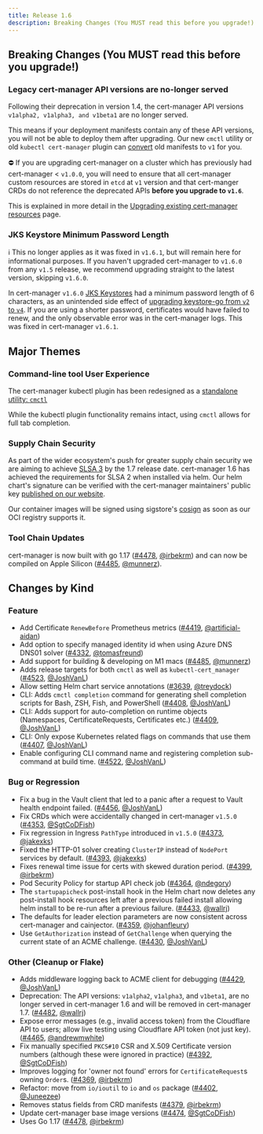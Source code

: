 ```yaml
---
title: Release 1.6
description: Breaking Changes (You MUST read this before you upgrade!)
---
```


## Breaking Changes (You **MUST** read this before you upgrade!)

### Legacy cert-manager API versions are no-longer served

Following their deprecation in version 1.4, the cert-manager API versions
`v1alpha2, v1alpha3, and v1beta1` are no longer served.

This means if your deployment manifests contain any of these API versions, you
will not be able to deploy them after upgrading. Our new `cmctl` utility or old
`kubectl cert-manager` plugin can [convert](../../usage/cmctl/#convert) old
manifests to `v1` for you.

<div class="info">

⛔️ If you are upgrading cert-manager on a cluster which has previously had
cert-manager < `v1.0.0`, you will need to ensure that all cert-manager custom
resources are stored in `etcd` at `v1` version and that cert-manger CRDs do not
reference the deprecated APIs **before you upgrade to `v1.6`**.

This is explained in more detail in the
[Upgrading existing cert-manager resources](../../installation/upgrading/remove-deprecated-apis/#upgrading-existing-cert-manager-resources)
page.

</div>

### JKS Keystore Minimum Password Length

ℹ️ This no longer applies as it was fixed in `v1.6.1`, but will remain here for
informational purposes. If you haven't upgraded cert-manager to `v1.6.0` from
any `v1.5` release, we recommend upgrading straight to the latest version,
skipping `v1.6.0`.

In cert-manager `v1.6.0` [JKS Keystores][jks-keystore] had a minimum password
length of 6 characters, as an unintended side effect of [upgrading keystore-go
from `v2` to `v4`][jks-keystore-upgrade-pr]. If you are using a shorter
password, certificates would have failed to renew, and the only observable error
was in the cert-manager logs. This was fixed in cert-manager `v1.6.1`.

[jks-keystore]:
  ../../reference/api-docs/#cert-manager.io/v1.CertificateKeystores
[jks-keystore-upgrade-pr]: https://github.com/jetstack/cert-manager/pull/4428

## Major Themes

### Command-line tool User Experience

The cert-manager kubectl plugin has been redesigned as a [standalone utility:
`cmctl`][cmctl]

While the kubectl plugin functionality remains intact, using `cmctl` allows for
full tab completion.

[cmctl]: ../../usage/cmctl/

### Supply Chain Security

As part of the wider ecosystem's push for greater supply chain security we are
aiming to achieve [SLSA 3](https://slsa.dev/levels#level-requirements) by the
1.7 release date. cert-manager 1.6 has achieved the requirements for SLSA 2 when
installed via helm. Our helm chart's signature can be verified with the
cert-manager maintainers' public key
[published on our website](../../installation/code-signing/).

Our container images will be signed using sigstore's
[cosign](https://github.com/sigstore/cosign) as soon as our OCI registry
supports it.

### Tool Chain Updates

cert-manager is now built with go 1.17
([#4478](https://github.com/jetstack/cert-manager/pull/4478),
[@irbekrm](https://github.com/irbekrm)) and can now be compiled on Apple Silicon
([#4485](https://github.com/jetstack/cert-manager/pull/4485),
[@munnerz](https://github.com/munnerz)).

## Changes by Kind

### Feature

- Add Certificate `RenewBefore` Prometheus metrics
  ([#4419](https://github.com/jetstack/cert-manager/pull/4419),
  [@artificial-aidan](https://github.com/artificial-aidan))
- Add option to specify managed identity id when using Azure DNS DNS01 solver
  ([#4332](https://github.com/jetstack/cert-manager/pull/4332),
  [@tomasfreund](https://github.com/tomasfreund))
- Add support for building & developing on M1 macs
  ([#4485](https://github.com/jetstack/cert-manager/pull/4485),
  [@munnerz](https://github.com/munnerz))
- Adds release targets for both `cmctl` as well as `kubectl-cert_manager`
  ([#4523](https://github.com/jetstack/cert-manager/pull/4523),
  [@JoshVanL](https://github.com/JoshVanL))
- Allow setting Helm chart service annotations
  ([#3639](https://github.com/jetstack/cert-manager/pull/3639),
  [@treydock](https://github.com/treydock))
- CLI: Adds `cmctl completion` command for generating shell completion scripts
  for Bash, ZSH, Fish, and PowerShell
  ([#4408](https://github.com/jetstack/cert-manager/pull/4408),
  [@JoshVanL](https://github.com/JoshVanL))
- CLI: Adds support for auto-completion on runtime objects (Namespaces,
  CertificateRequests, Certificates etc.)
  ([#4409](https://github.com/jetstack/cert-manager/pull/4409),
  [@JoshVanL](https://github.com/JoshVanL))
- CLI: Only expose Kubernetes related flags on commands that use them
  ([#4407](https://github.com/jetstack/cert-manager/pull/4407),
  [@JoshVanL](https://github.com/JoshVanL))
- Enable configuring CLI command name and registering completion sub-command at
  build time. ([#4522](https://github.com/jetstack/cert-manager/pull/4522),
  [@JoshVanL](https://github.com/JoshVanL))

### Bug or Regression

- Fix a bug in the Vault client that led to a panic after a request to Vault
  health endpoint failed.
  ([#4456](https://github.com/jetstack/cert-manager/pull/4456),
  [@JoshVanL](https://github.com/JoshVanL))
- Fix CRDs which were accidentally changed in cert-manager `v1.5.0`
  ([#4353](https://github.com/jetstack/cert-manager/pull/4353),
  [@SgtCoDFish](https://github.com/SgtCoDFish))
- Fix regression in Ingress `PathType` introduced in `v1.5.0`
  ([#4373](https://github.com/jetstack/cert-manager/pull/4373),
  [@jakexks](https://github.com/jakexks))
- Fixed the HTTP-01 solver creating `ClusterIP` instead of `NodePort` services
  by default. ([#4393](https://github.com/jetstack/cert-manager/pull/4393),
  [@jakexks](https://github.com/jakexks))
- Fixes renewal time issue for certs with skewed duration period.
  ([#4399](https://github.com/jetstack/cert-manager/pull/4399),
  [@irbekrm](https://github.com/irbekrm))
- Pod Security Policy for startup API check job
  ([#4364](https://github.com/jetstack/cert-manager/pull/4364),
  [@ndegory](https://github.com/ndegory))
- The `startupapicheck` post-install hook in the Helm chart now deletes any
  post-install hook resources left after a previous failed install allowing helm
  install to be re-run after a previous failure.
  ([#4433](https://github.com/jetstack/cert-manager/pull/4433),
  [@wallrj](https://github.com/wallrj))
- The defaults for leader election parameters are now consistent across
  cert-manager and cainjector.
  ([#4359](https://github.com/jetstack/cert-manager/pull/4359),
  [@johanfleury](https://github.com/johanfleury))
- Use `GetAuthorization` instead of `GetChallenge` when querying the current
  state of an ACME challenge.
  ([#4430](https://github.com/jetstack/cert-manager/pull/4430),
  [@JoshVanL](https://github.com/JoshVanL))

### Other (Cleanup or Flake)

- Adds middleware logging back to ACME client for debugging
  ([#4429](https://github.com/jetstack/cert-manager/pull/4429),
  [@JoshVanL](https://github.com/JoshVanL))
- Deprecation: The API versions: `v1alpha2`, `v1alpha3`, and `v1beta1`, are no
  longer served in cert-manager 1.6 and will be removed in cert-manager 1.7.
  ([#4482](https://github.com/jetstack/cert-manager/pull/4482),
  [@wallrj](https://github.com/wallrj))
- Expose error messages (e.g., invalid access token) from the Cloudflare API to
  users; allow live testing using Cloudflare API token (not just key).
  ([#4465](https://github.com/jetstack/cert-manager/pull/4465),
  [@andrewmwhite](https://github.com/andrewmwhite))
- Fix manually specified `PKCS#10` CSR and X.509 Certificate version numbers
  (although these were ignored in practice)
  ([#4392](https://github.com/jetstack/cert-manager/pull/4392),
  [@SgtCoDFish](https://github.com/SgtCoDFish))
- Improves logging for 'owner not found' errors for `CertificateRequest`s owning
  `Order`s. ([#4369](https://github.com/jetstack/cert-manager/pull/4369),
  [@irbekrm](https://github.com/irbekrm))
- Refactor: move from `io/ioutil` to `io` and `os` package
  ([#4402](https://github.com/jetstack/cert-manager/pull/4402),
  [@Juneezee](https://github.com/Juneezee))
- Removes status fields from CRD manifests
  ([#4379](https://github.com/jetstack/cert-manager/pull/4379),
  [@irbekrm](https://github.com/irbekrm))
- Update cert-manager base image versions
  ([#4474](https://github.com/jetstack/cert-manager/pull/4474),
  [@SgtCoDFish](https://github.com/SgtCoDFish))
- Uses Go 1.17 ([#4478](https://github.com/jetstack/cert-manager/pull/4478),
  [@irbekrm](https://github.com/irbekrm))
